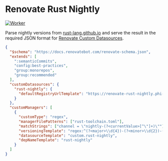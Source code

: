 # Renovate Rust Nightly

[![Worker](https://img.shields.io/badge/worker-orange?style=for-the-badge)](https://renovate-rust-nightly.phi-ag.workers.dev/)

Parse nightly versions from [rust-lang.github.io](https://rust-lang.github.io/rustup-components-history/) and serve the result in the required JSON format for [Renovate Custom Datasources](https://docs.renovatebot.com/modules/datasource/custom/).

```json
{
  "$schema": "https://docs.renovatebot.com/renovate-schema.json",
  "extends": [
    ":semanticCommits",
    "config:best-practices",
    "group:monorepos",
    "group:recommended"
  ],
  "customDatasources": {
    "rust-nightly": {
      "defaultRegistryUrlTemplate": "https://renovate-rust-nightly.phi-ag.workers.dev"
    }
  },
  "customManagers": [
    {
      "customType": "regex",
      "managerFilePatterns": ["rust-toolchain.toml"],
      "matchStrings": ["channel = \"nightly-(?<currentValue>[^\"]+)\""],
      "versioningTemplate": "regex:^(?<major>\\d{4})-(?<minor>\\d{2})-(?<patch>\\d{2})$",
      "datasourceTemplate": "custom.rust-nightly",
      "depNameTemplate": "rust-nightly"
    }
  ]
}
```
